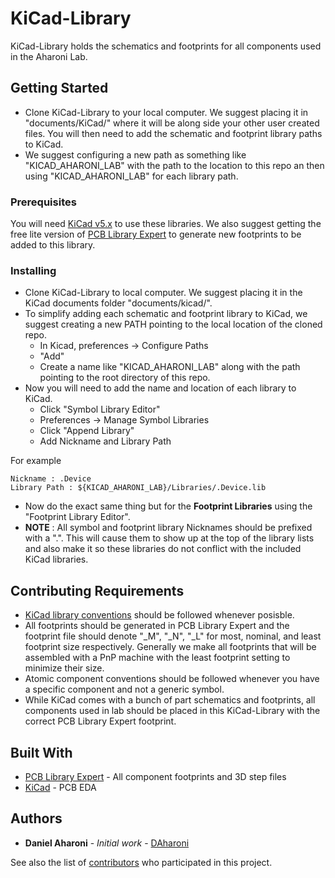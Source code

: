 # KiCad-Library

KiCad-Library holds the schematics and footprints for all components used in the Aharoni Lab.

## Getting Started

* Clone KiCad-Library to your local computer. We suggest placing it in "documents/KiCad/" where it will be along side your other user created files. You will then need to add the schematic and footprint library paths to KiCad. 
* We suggest configuring a new path as something like "KICAD_AHARONI_LAB" with the path to the location to this repo an then using "KICAD_AHARONI_LAB" for each library path.

### Prerequisites

You will need [KiCad v5.x](http://kicad-pcb.org/) to use these libraries. We also suggest getting the free lite version of [PCB Library Expert](http://www.pcblibraries.com/LibraryExpert/) to generate new footprints to be added to this library.


### Installing
* Clone KiCad-Library to local computer. We suggest placing it in the KiCad documents folder "documents/kicad/".
* To simplify adding each schematic and footprint library to KiCad, we suggest creating a new PATH pointing to the local location of the cloned repo. 
  * In Kicad, preferences -> Configure Paths
  * "Add"
  * Create a name like "KICAD_AHARONI_LAB" along with the path pointing to the root directory of this repo.
* Now you will need to add the name and location of each library to KiCad.
  * Click "Symbol Library Editor"
  * Preferences -> Manage Symbol Libraries
  * Click "Append Library"
  * Add Nickname and Library Path

For example
```
Nickname : .Device
Library Path : ${KICAD_AHARONI_LAB}/Libraries/.Device.lib
```

* Now do the exact same thing but for the **Footprint Libraries** using the "Footprint Library Editor".
* **NOTE** : All symbol and footprint library Nicknames should be prefixed with a ".". This will cause them to show up at the top of the library lists and also make it so these libraries do not conflict with the included KiCad libraries.

## Contributing Requirements

* [KiCad library conventions](http://kicad-pcb.org/libraries/klc/) should be followed whenever posisble.
* All footprints should be generated in PCB Library Expert and the footprint file should denote "_M", "_N", "_L" for most, nominal, and least footprint size respectively. Generally we make all footprints that will be assembled with a PnP machine with the least footprint setting to minimize their size.
* Atomic component conventions should be followed whenever you have a specific component and not a generic symbol.
* While KiCad comes with a bunch of part schematics and footprints, all components used in lab should be placed in this KiCad-Library with the correct PCB Library Expert footprint.

## Built With

* [PCB Library Expert](http://www.pcblibraries.com/LibraryExpert/) - All component footprints and 3D step files
* [KiCad](http://kicad-pcb.org/) - PCB EDA


## Authors

* **Daniel Aharoni** - *Initial work* - [DAharoni](https://github.com/DAharoni)

See also the list of [contributors](https://github.com/Aharoni-Lab/KiCad-Library/contributors) who participated in this project.


